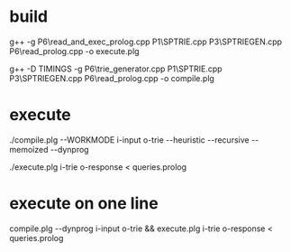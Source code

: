 # build

g++ -g P6\read_and_exec_prolog.cpp P1\SPTRIE.cpp P3\SPTRIEGEN.cpp P6\read_prolog.cpp -o execute.plg 


g++ -D TIMINGS -g P6\trie_generator.cpp P1\SPTRIE.cpp P3\SPTRIEGEN.cpp P6\read_prolog.cpp -o compile.plg       

# execute

./compile.plg --WORKMODE i-input o-trie
              --heuristic --recursive --memoized --dynprog
              

./execute.plg i-trie o-response < queries.prolog

# execute on one line

compile.plg --dynprog i-input o-trie && execute.plg i-trie o-response < queries.prolog
